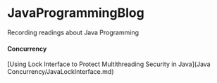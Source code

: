# JavaProgrammingBlog
Recording readings about Java Programming

#### Concurrency
[Using Lock Interface to Protect Multithreading Security in Java](Java Concurrency/JavaLockInterface.md)
